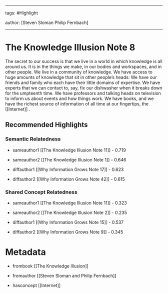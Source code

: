 




---

tags: #Highlight

author: [Steven Sloman Philip Fernbach]

---
# The Knowledge Illusion Note 8




The secret to our success is that we live in a world in which knowledge is all around us. It is in the things we make, in our bodies and workspaces, and in other people. We live in a community of knowledge. We have access to huge amounts of knowledge that sit in other people’s heads: We have our friends and family who each have their little domains of expertise. We have experts that we can contact to, say, fix our dishwasher when it breaks down for the umpteenth time. We have professors and talking heads on television to inform us about events and how things work. We have books, and we have the richest source of information of all time at our fingertips, the  [[Internet]] .


## Recommended Highlights

### Semantic Relatedness


- sameauthor1 [[The Knowledge Illusion Note 11]] - 0.719

- sameauthor2 [[The Knowledge Illusion Note 1]] - 0.646

- diffauthor1 [[Why Information Grows Note 17]] - 0.623

- diffauthor2 [[Why Information Grows Note 42]] - 0.615
### Shared Concept Relatedness


- sameauthor1 [[The Knowledge Illusion Note 11]] - 0.323

- sameauthor2 [[The Knowledge Illusion Note 2]] - 0.235

- diffauthor1 [[Why Information Grows Note 15]] - 0.537

- diffauthor2 [[Why Information Grows Note 9]] - 0.345
# Metadata


- frombook [[The Knowledge Illusion]]

- fromauthor [[Steven Sloman and Philip Fernbach]]

- hasconcept [[Internet]]